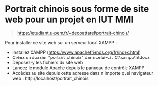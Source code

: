 # Portrait chinois sous forme de site web pour un projet en IUT MMI 
 
 > https://etudiant.u-pem.fr/~decoattarel/portrait-chinois/

 Pour installer ce site web sur un serveur local XAMPP :

 - Installez XAMPP (https://www.apachefriends.org/fr/index.html)
 - Créez un dossier "portrait_chinois" dans celui-ci : C:\xampp\htdocs
 - Déposez-y les fichiers du site web
 - Lancez le module Apache depuis le panneau de contrôle XAMPP
 - Accèdez au site depuis cette adresse dans n'importe quel navigateur web : http://localhost/portrait_chinois
